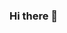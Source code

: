 ### Hi there 👋

<!--
**BryanRfly/BryanRfly** is a ✨ _special_ ✨ repository because its `README.md` (this file) appears on your GitHub profile.

Here are some ideas to get you started:

- 🔭 I’m currently working on whatsapp bot project
- 🌱 I’m currently learning JavaScript
- 👯 I want to collaborate on what I think is cool
- 💬  Ask me about whatsapp bot
- 📫 How to reach me: DM via Instagram
-->
